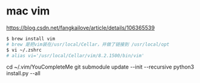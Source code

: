 # mac vim

https://blog.csdn.net/fangkailove/article/details/106365539

```sh
$ brew install vim
# brew 是把vim装在/usr/local/Cellar，并做了链接到 /usr/local/opt
$ vi ~/.zshrc
# alias vi='/usr/local/Cellar/vim/8.2.1500/bin/vim'
```

cd ~/.vim/YouCompleteMe
git submodule update --init --recursive
python3 install.py --all
